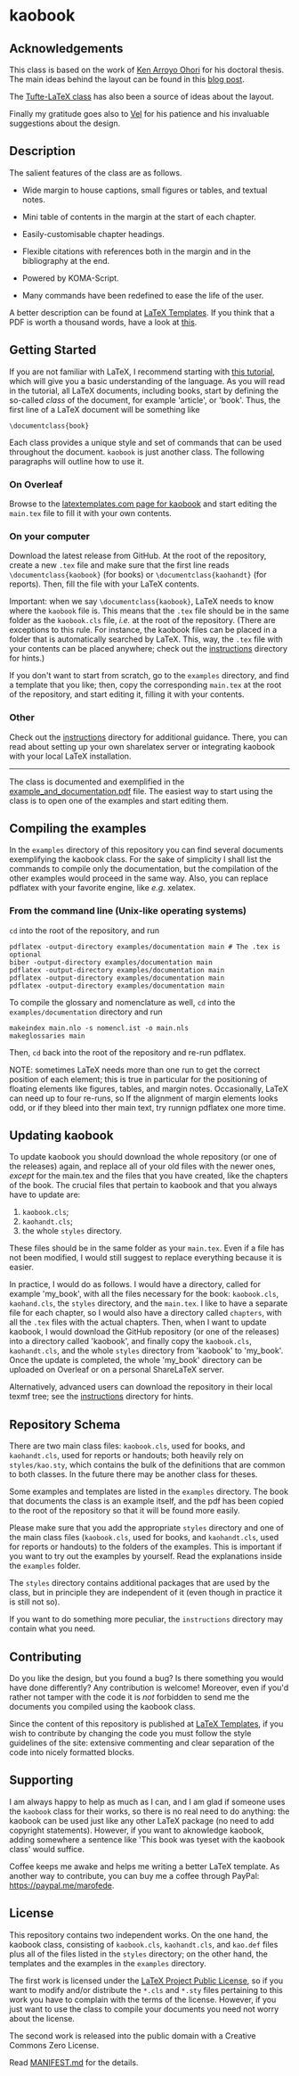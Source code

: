 # kaobook

## Acknowledgements

This class is based on the work of [Ken Arroyo 
Ohori](https://3d.bk.tudelft.nl/ken/en/) for his doctoral thesis. The 
main ideas behind the layout can be found in this [blog 
post](https://3d.bk.tudelft.nl/ken/en/2016/04/17/a-1.5-column-layout-in-latex.html). 

The [Tufte-LaTeX class](https://github.com/Tufte-LaTeX/tufte-latex) has 
also been a source of ideas about the layout.

Finally my gratitude goes also to [Vel](https://www.vel.nz/) for his 
patience and his invaluable suggestions about the design.

## Description

The salient features of the class are as follows.

* Wide margin to house captions, small figures or tables, and textual 
  notes.

* Mini table of contents in the margin at the start of each chapter.

* Easily-customisable chapter headings.

* Flexible citations with references both in the margin and in the 
  bibliography at the end.

* Powered by KOMA-Script.

* Many commands have been redefined to ease the life of the user.

A better description can be found at [LaTeX 
Templates](http://www.latextemplates.com/template/kaobook). If you think 
that a PDF is worth a thousand words, have a look at [this](example_and_documentation.pdf).

## Getting Started

If you are not familiar with LaTeX, I recommend starting with [this 
tutorial](https://www.overleaf.com/learn/latex/Learn_LaTeX_in_30_minutes), 
which will give you a basic understanding of the language. As you will 
read in the tutorial, all LaTeX documents, including books, start by 
defining the so-called *class* of the document, for example 'article', 
or 'book'. Thus, the first line of a LaTeX document will be something 
like
```
\documentclass{book}
```

Each class provides a unique style and set of commands that can be used 
throughout the document. `kaobook` is just another class. The following 
paragraphs will outline how to use it.

### On Overleaf

Browse to the [latextemplates.com page for
kaobook](https://www.latextemplates.com/template/kaobook) and start 
editing the `main.tex` file to fill it with your own contents.

### On your computer

Download the latest release from GitHub. At the root of the repository, 
create a new `.tex` file and make sure that the first line reads 
`\documentclass{kaobook}` (for books) or `\documentclass{kaohandt}` (for 
reports). Then, fill the file with your LaTeX contents.

Important: when we say `\documentclass{kaobook}`, LaTeX needs to know 
where the `kaobook` file is. This means that the `.tex` file should be 
in the same folder as the `kaobook.cls` file, *i.e.* at the root of the 
repository. (There are exceptions to this rule. For instance, the 
kaobook files can be placed in a folder that is automatically searched 
by LaTeX. This, way, the `.tex` file with your contents can be placed 
anywhere; check out the [instructions](instructions) directory for 
hints.)

If you don't want to start from scratch, go to the `examples` directory, 
and find a template that you like; then, copy the corresponding 
`main.tex` at the root of the repository, and start editing it, filling 
it with your contents.

### Other

Check out the [instructions](instructions) directory for additional 
guidance. There, you can read about setting up your own sharelatex 
server or integrating kaobook with your local LaTeX installation.

---

The class is documented and exemplified in the 
[example\_and\_documentation.pdf](example_and_documentation.pdf) file. 
The easiest way to start using the class is to open one of the examples 
and start editing them.

## Compiling the examples

In the `examples` directory of this repository you can find several
documents exemplifying the kaobook class. For the sake of simplicity
I shall list the commands to compile only the documentation, but the
compilation of the other examples would proceed in the same way. Also,
you can replace pdflatex with your favorite engine, like *e.g.* xelatex.

### From the command line (Unix-like operating systems)

`cd` into the root of the repository, and run
```
pdflatex -output-directory examples/documentation main # The .tex is optional
biber -output-directory examples/documentation main
pdflatex -output-directory examples/documentation main
pdflatex -output-directory examples/documentation main
pdflatex -output-directory examples/documentation main
```

To compile the glossary and nomenclature as well, `cd` into the 
`examples/documentation` directory and run
```
makeindex main.nlo -s nomencl.ist -o main.nls
makeglossaries main
```
Then, `cd` back into the root of the repository and re-run pdflatex.

NOTE: sometimes LaTeX needs more than one run to get the correct
position of each element; this is true in particular for the positioning
of floating elements like figures, tables, and margin notes.
Occasionally, LaTeX can need up to four re-runs, so If the alignment of
margin elements looks odd, or if they bleed into ther main text, try
runnign pdflatex one more time.

## Updating kaobook

To update kaobook you should download the whole repository (or one of
the releases) again, and replace all of your old files with the newer
ones, *except* for the main.tex and the files that you have created,
like the chapters of the book. The crucial files that pertain to kaobook
and that you always have to update are:

1. `kaobook.cls`;
2. `kaohandt.cls`;
3. the whole `styles` directory.

These files should be in the same folder as your `main.tex`. Even if a
file has not been modified, I would still suggest to replace everything
because it is easier.

In practice, I would do as follows. I would have a directory, called for 
example 'my\_book', with all the files necessary for the book: 
`kaobook.cls`, `kaohand.cls`, the `styles` directory, and the 
`main.tex`. I like to have a separate file for each chapter, so I would 
also have a directory called `chapters`, with all the `.tex` files with 
the actual chapters. Then, when I want to update kaobook, I would 
download the GitHub repository (or one of the releases) into a directory 
called 'kaobook', and finally copy the `kaobook.cls`, `kaohandt.cls`, 
and the whole `styles` directory from 'kaobook' to 'my\_book'. Once the 
update is completed, the whole 'my\_book' directory can be uploaded on 
Overleaf or on a personal ShareLaTeX server.

Alternatively, advanced users can download the repository in their local 
texmf tree; see the [instructions](instructions) directory for hints.

## Repository Schema

There are two main class files: `kaobook.cls`, used for books, and 
`kaohandt.cls`, used for reports or handouts; both heavily rely on 
`styles/kao.sty`, which contains the bulk of the definitions that are 
common to both classes. In the future there may be another class for 
theses.

Some examples and templates are listed in the `examples` directory. The 
book that documents the class is an example itself, and the pdf has been 
copied to the root of the repository so that it will be found more 
easily.

Please make sure that you add the appropriate `styles` directory
and one of the main class files (`kaobook.cls`, used for books, and
`kaohandt.cls`, used for reports or handouts) to the folders of the
examples. This is important if you want to try out the examples by
yourself. Read the explanations inside the `examples` folder.

The `styles` directory contains additional packages that are used by the 
class, but in principle they are independent of it (even though in 
practice it is still not so).

If you want to do something more peculiar, the `instructions` directory 
may contain what you need.

## Contributing

Do you like the design, but you found a bug? Is there something you 
would have done differently? Any contribution is welcome! Moreover, even 
if you'd rather not tamper with the code it is *not* forbidden to send 
me the documents you compiled using the kaobook class.

Since the content of this repository is published at [LaTeX 
Templates](http://www.latextemplates.com/), if you wish to contribute by 
changing the code you must follow the style guidelines of the site: 
extensive commenting and clear separation of the code into nicely 
formatted blocks.

## Supporting

I am always happy to help as much as I can, and I am glad if someone
uses the `kaobook` class for their works, so there is no real need to do
anything: the kaobook can be used just like any other LaTeX package (no 
need to add copyright statements). However, if you want to aknowledge 
kaobook, adding somewhere a sentence like 'This book was tyeset with the 
kaobook class' would suffice.

Coffee keeps me awake and helps me writing a better LaTeX template. As 
another way to contribute, you can buy me a coffee through PayPal: 
https://paypal.me/marofede.

## License

This repository contains two independent works. On the one hand, the 
kaobook class, consisting of `kaobook.cls`, `kaohandt.cls`, and 
`kao.def` files plus all of the files listed in the `styles` directory; 
on the other hand, the templates and the examples in the `examples` 
directory.

The first work is licensed under the [LaTeX Project Public License](https://www.latex-project.org/lppl/), so if 
you want to modify and/or distribute the `*.cls` and `*.sty` files 
pertaining to this work you have to complain with the terms of the 
license. However, if you just want to use the class to compile your 
documents you need not worry about the license.

The second work is released into the public domain with a Creative 
Commons Zero License.

Read [MANIFEST.md](MANIFEST.md) for the details.
